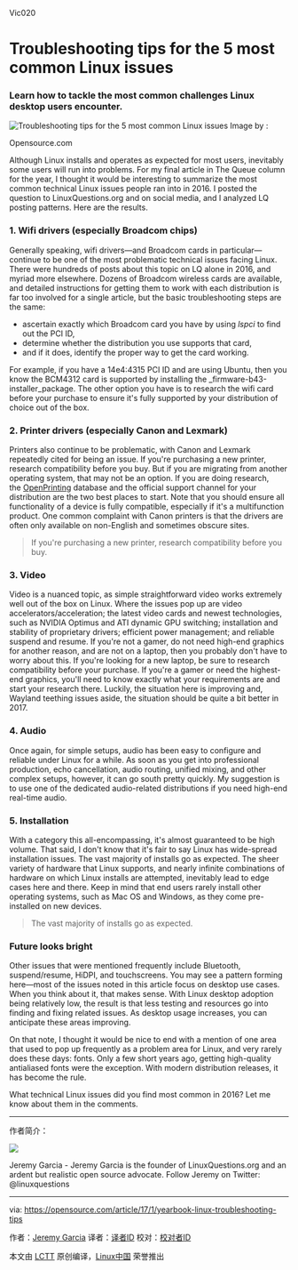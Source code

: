   Vic020

Troubleshooting tips for the 5 most common Linux issues
============================================================

### Learn how to tackle the most common challenges Linux desktop users encounter.

 ![Troubleshooting tips for the 5 most common Linux issues](https://opensource.com/sites/default/files/styles/image-full-size/public/images/law/rh_003601_05_mech_osyearbook2016_containers_cc.png?itok=0ZEfXLEE "Troubleshooting tips for the 5 most common Linux issues") 
Image by : 

Opensource.com

Although Linux installs and operates as expected for most users, inevitably some users will run into problems. For my final article in The Queue column for the year, I thought it would be interesting to summarize the most common technical Linux issues people ran into in 2016\. I posted the question to LinuxQuestions.org and on social media, and I analyzed LQ posting patterns. Here are the results.

### 1\. Wifi drivers (especially Broadcom chips)

Generally speaking, wifi drivers—and Broadcom cards in particular—continue to be one of the most problematic technical issues facing Linux. There were hundreds of posts about this topic on LQ alone in 2016, and myriad more elsewhere. Dozens of Broadcom wireless cards are available, and detailed instructions for getting them to work with each distribution is far too involved for a single article, but the basic troubleshooting steps are the same:

*   ascertain exactly which Broadcom card you have by using _lspci_ to find out the PCI ID,
*   determine whether the distribution you use supports that card,
*   and if it does, identify the proper way to get the card working.

For example, if you have a 14e4:4315 PCI ID and are using Ubuntu, then you know the BCM4312 card is supported by installing the _firmware-b43-installer_package. The other option you have is to research the wifi card before your purchase to ensure it's fully supported by your distribution of choice out of the box.

### 2\. Printer drivers (especially Canon and Lexmark)

Printers also continue to be problematic, with Canon and Lexmark repeatedly cited for being an issue. If you're purchasing a new printer, research compatibility before you buy. But if you are migrating from another operating system, that may not be an option. If you are doing research, the [OpenPrinting][1] database and the official support channel for your distribution are the two best places to start. Note that you should ensure all functionality of a device is fully compatible, especially if it's a multifunction product. One common complaint with Canon printers is that the drivers are often only available on non-English and sometimes obscure sites.

>If you're purchasing a new printer, research compatibility before you buy.

### 3\. Video

Video is a nuanced topic, as simple straightforward video works extremely well out of the box on Linux. Where the issues pop up are video accelerators/​acceleration; the latest video cards and newest technologies, such as NVIDIA Optimus and ATI dynamic GPU switching; installation and stability of proprietary drivers; efficient power management; and reliable suspend and resume. If you're not a gamer, do not need high-end graphics for another reason, and are not on a laptop, then you probably don't have to worry about this. If you're looking for a new laptop, be sure to research compatibility before your purchase. If you're a gamer or need the highest-end graphics, you'll need to know exactly what your requirements are and start your research there. Luckily, the situation here is improving and, Wayland teething issues aside, the situation should be quite a bit better in 2017.

### 4\. Audio

Once again, for simple setups, audio has been easy to configure and reliable under Linux for a while. As soon as you get into professional production, echo cancellation, audio routing, unified mixing, and other complex setups, however, it can go south pretty quickly. My suggestion is to use one of the dedicated audio-related distributions if you need high-end real-time audio.

### 5\. Installation

With a category this all-encompassing, it's almost guaranteed to be high volume. That said, I don't know that it's fair to say Linux has wide-spread installation issues. The vast majority of installs go as expected. The sheer variety of hardware that Linux supports, and nearly infinite combinations of hardware on which Linux installs are attempted, inevitably lead to edge cases here and there. Keep in mind that end users rarely install other operating systems, such as Mac OS and Windows, as they come pre-installed on new devices.

>The vast majority of installs go as expected.

### Future looks bright

Other issues that were mentioned frequently include Bluetooth, suspend/resume, HiDPI, and touchscreens. You may see a pattern forming here—most of the issues noted in this article focus on desktop use cases. When you think about it, that makes sense. With Linux desktop adoption being relatively low, the result is that less testing and resources go into finding and fixing related issues. As desktop usage increases, you can anticipate these areas improving.

On that note, I thought it would be nice to end with a mention of one area that used to pop up frequently as a problem area for Linux, and very rarely does these days: fonts. Only a few short years ago, getting high-quality antialiased fonts were the exception. With modern distribution releases, it has become the rule.

What technical Linux issues did you find most common in 2016? Let me know about them in the comments.

--------------------------------------------------------------------------------

作者简介：

![](https://opensource.com/sites/default/files/styles/profile_pictures/public/pictures/jeremy-garcia.jpg?itok=kqOMWJIg)

Jeremy Garcia - Jeremy Garcia is the founder of LinuxQuestions.org  and an ardent but realistic open source advocate. Follow Jeremy on Twitter: @linuxquestions

--------------------------------------------------------------------------------

via: https://opensource.com/article/17/1/yearbook-linux-troubleshooting-tips

作者：[Jeremy Garcia][a]
译者：[译者ID](https://github.com/译者ID)
校对：[校对者ID](https://github.com/校对者ID)

本文由 [LCTT](https://github.com/LCTT/TranslateProject) 原创编译，[Linux中国](https://linux.cn/) 荣誉推出

[a]:https://opensource.com/users/jeremy-garcia
[1]:http://www.openprinting.org/printers
